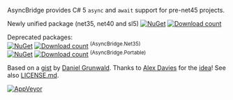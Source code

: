 AsyncBridge provides C# 5 `async` and `await` support for pre-net45 projects.

Newly unified package (net35, net40 and sl5)
[![NuGet](https://img.shields.io/nuget/v/AsyncBridge.svg)](https://www.nuget.org/packages/AsyncBridge/) [![Download count](https://img.shields.io/nuget/dt/AsyncBridge.svg)](https://www.nuget.org/packages/AsyncBridge/)

Deprecated packages:  
[![NuGet](https://img.shields.io/nuget/v/AsyncBridge.Net35.svg)](https://www.nuget.org/packages/AsyncBridge.Net35/) [![Download count](https://img.shields.io/nuget/dt/AsyncBridge.Net35.svg)](https://www.nuget.org/packages/AsyncBridge.Net35/) <sup>(AsyncBridge.Net35)</sup>  
[![NuGet](https://img.shields.io/nuget/v/AsyncBridge.Portable.svg)](https://www.nuget.org/packages/AsyncBridge.Portable/) [![Download count](https://img.shields.io/nuget/dt/AsyncBridge.Portable.svg)](https://www.nuget.org/packages/AsyncBridge.Portable/) <sup>(AsyncBridge.Portable)</sup>

Based on a [gist](https://gist.github.com/1961087) by [Daniel Grunwald](https://github.com/dgrunwald). Thanks to [Alex Davies](https://github.com/alexdavies74) for the [idea](http://www.simple-talk.com/community/blogs/alex/archive/2012/04/08/107197.aspx)! See also [LICENSE.md](LICENSE.md).

[![AppVeyor](https://ci.appveyor.com/api/projects/status/github/OmerMor/AsyncBridge?branch=master&svg=true)](https://ci.appveyor.com/project/jnm2/asyncbridge)
